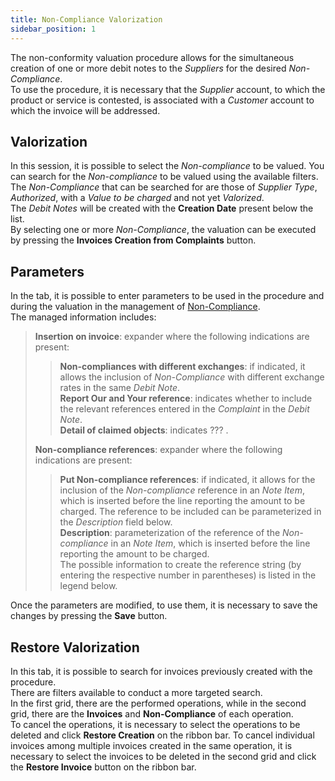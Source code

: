 ```yaml
---
title: Non-Compliance Valorization
sidebar_position: 1
---
```


The non-conformity valuation procedure allows for the simultaneous creation of one or more debit notes to the *Suppliers* for the desired *Non-Compliance*.   
To use the procedure, it is necessary that the *Supplier* account, to which the product or service is contested, is associated with a *Customer* account to which the invoice will be addressed.   

## Valorization
In this session, it is possible to select the *Non-compliance* to be valued. You can search for the *Non-compliance* to be valued using the available filters.   
The *Non-Compliance* that can be searched for are those of *Supplier Type*, *Authorized*, with a *Value to be charged* and not yet *Valorized*.   
The *Debit Notes* will be created with the **Creation Date** present below the list.   
By selecting one or more *Non-Compliance*, the valuation can be executed by pressing the **Invoices Creation from Complaints** button.   

## Parameters 
In the tab, it is possible to enter parameters to be used in the procedure and during the valuation in the management of [Non-Compliance](/docs/quality/claims-and-non-compliance/non-compliances/non-compliance).   
The managed information includes:   
> **Insertion on invoice**: expander where the following indications are present:   
>> **Non-compliances with different exchanges**: if indicated, it allows the inclusion of *Non-Compliance* with different exchange rates in the same *Debit Note*.   
>> **Report Our and Your reference**: indicates whether to include the relevant references entered in the *Complaint* in the *Debit Note*.   
>> **Detail of claimed objects**: indicates ??? .   
>   
> **Non-compliance references**: expander where the following indications are present:   
>> **Put Non-compliance references**: if indicated, it allows for the inclusion of the *Non-compliance* reference in an *Note Item*, which is inserted before the line reporting the amount to be charged. The reference to be included can be parameterized in the *Description* field below.   
>> **Description**: parameterization of the reference of the *Non-compliance* in an *Note Item*, which is inserted before the line reporting the amount to be charged.   
>> The possible information to create the reference string (by entering the respective number in parentheses) is listed in the legend below.   
>>
Once the parameters are modified, to use them, it is necessary to save the changes by pressing the **Save** button.

## Restore Valorization
In this tab, it is possible to search for invoices previously created with the procedure.  
There are filters available to conduct a more targeted search.      
In the first grid, there are the performed operations, while in the second grid, there are the **Invoices** and **Non-Compliance** of each operation.       
To cancel the operations, it is necessary to select the operations to be deleted and click **Restore Creation** on the ribbon bar. To cancel individual invoices among multiple invoices created in the same operation, it is necessary to select the invoices to be deleted in the second grid and click the **Restore Invoice** button on the ribbon bar.
